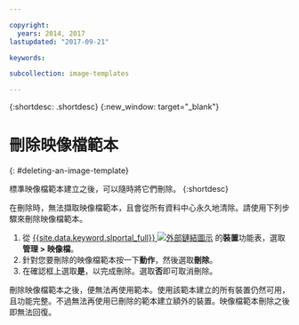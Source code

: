 ```yaml
---

copyright:
  years: 2014, 2017
lastupdated: "2017-09-21"

keywords:

subcollection: image-templates

---
```


{:shortdesc: .shortdesc}
{:new_window: target="_blank"}

# 刪除映像檔範本
{: #deleting-an-image-template}

標準映像檔範本建立之後，可以隨時將它們刪除。
{:shortdesc}

在刪除時，無法擷取映像檔範本，且會從所有資料中心永久地清除。請使用下列步驟來刪除映像檔範本。

1. 從 [{{site.data.keyword.slportal_full}} ![外部鏈結圖示](../../icons/launch-glyph.svg "外部鏈結圖示")](https://control.softlayer.com/) 的**裝置**功能表，選取**管理 > 映像檔**。
2. 針對您要刪除的映像檔範本按一下**動作**，然後選取**刪除**。
3. 在確認框上選取**是**，以完成刪除。選取**否**即可取消刪除。

刪除映像檔範本之後，便無法再使用範本。使用該範本建立的所有裝置仍然可用，且功能完整。不過無法再使用已刪除的範本建立額外的裝置。映像檔範本刪除之後即無法回復。
